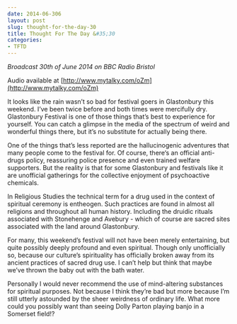 ```yaml
---
date: 2014-06-306
layout: post
slug: thought-for-the-day-30
title: Thought For The Day &#35;30
categories:
- TFTD
---
```


*Broadcast 30th of June 2014 on BBC Radio Bristol*

Audio available at [http://www.mytalky.com/oZm](http://www.mytalky.com/oZm)

It looks like the rain wasn’t so bad for festival goers in Glastonbury this weekend. I’ve been twice before and both times were mercifully dry. Glastonbury Festival is one of those things that’s best to experience for yourself. You can catch a glimpse in the media of the spectrum of weird and wonderful things there, but it’s no substitute for actually being there.

One of the things that’s less reported are the hallucinogenic adventures that many people come to the festival for. Of course, there‘s an official anti-drugs policy, reassuring police presence and even trained welfare supporters. But the reality is that for some Glastonbury and festivals like it are unofficial gatherings for the collective enjoyment of psychoactive chemicals.

In Religious Studies the technical term for a drug used in the context of spiritual ceremony is entheogen. Such practices are found in almost all religions and throughout all human history. Including the druidic rituals associated with Stonehenge and Avebury - which of course are sacred sites associated with the land around Glastonbury.

For many, this weekend’s festival will not have been merely entertaining, but quite possibly deeply profound and even spiritual. Though only unofficially so, because our culture’s spirituality has officially broken away from its ancient practices of sacred drug use. I can’t help but think that maybe we’ve thrown the baby out with the bath water.

Personally I would never recommend the use of mind-altering substances for spiritual purposes. Not because I think they’re bad but more because I’m still utterly astounded by the sheer weirdness of ordinary life. What more could you possibly want than seeing Dolly Parton playing banjo in a Somerset field!?
